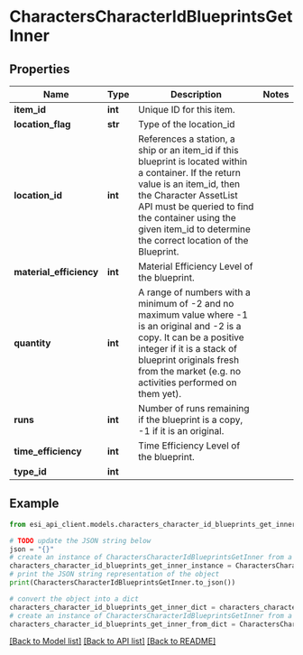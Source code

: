 # CharactersCharacterIdBlueprintsGetInner


## Properties

Name | Type | Description | Notes
------------ | ------------- | ------------- | -------------
**item_id** | **int** | Unique ID for this item. | 
**location_flag** | **str** | Type of the location_id | 
**location_id** | **int** | References a station, a ship or an item_id if this blueprint is located within a container. If the return value is an item_id, then the Character AssetList API must be queried to find the container using the given item_id to determine the correct location of the Blueprint. | 
**material_efficiency** | **int** | Material Efficiency Level of the blueprint. | 
**quantity** | **int** | A range of numbers with a minimum of -2 and no maximum value where -1 is an original and -2 is a copy. It can be a positive integer if it is a stack of blueprint originals fresh from the market (e.g. no activities performed on them yet). | 
**runs** | **int** | Number of runs remaining if the blueprint is a copy, -1 if it is an original. | 
**time_efficiency** | **int** | Time Efficiency Level of the blueprint. | 
**type_id** | **int** |  | 

## Example

```python
from esi_api_client.models.characters_character_id_blueprints_get_inner import CharactersCharacterIdBlueprintsGetInner

# TODO update the JSON string below
json = "{}"
# create an instance of CharactersCharacterIdBlueprintsGetInner from a JSON string
characters_character_id_blueprints_get_inner_instance = CharactersCharacterIdBlueprintsGetInner.from_json(json)
# print the JSON string representation of the object
print(CharactersCharacterIdBlueprintsGetInner.to_json())

# convert the object into a dict
characters_character_id_blueprints_get_inner_dict = characters_character_id_blueprints_get_inner_instance.to_dict()
# create an instance of CharactersCharacterIdBlueprintsGetInner from a dict
characters_character_id_blueprints_get_inner_from_dict = CharactersCharacterIdBlueprintsGetInner.from_dict(characters_character_id_blueprints_get_inner_dict)
```
[[Back to Model list]](../README.md#documentation-for-models) [[Back to API list]](../README.md#documentation-for-api-endpoints) [[Back to README]](../README.md)


